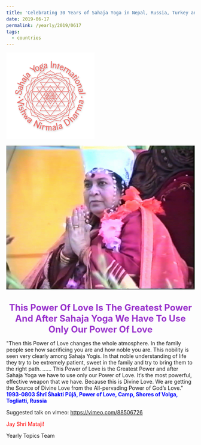 ```yaml
---
title: 'Celebrating 30 Years of Sahaja Yoga in Nepal, Russia, Turkey and Ukraine, Post 14'
date: 2019-06-17
permalink: /yearly/2019/0617
tags:
  - countries
---
```


![PICTURE 9](/images/image9.png)

<div style="text-align: center"><img src="/images/image11.png" /></div>

<br>
<p style="color:DarkOrchid; text-align:center">
<font size="+2"><b>This Power Of Love Is The Greatest Power And After Sahaja Yoga We Have To Use Only Our Power Of Love</b><br></font>
</p>

<p>
"Then this Power of Love changes the whole atmosphere. In the family people see how sacrificing you are and how noble you are. This nobility is seen very clearly among Sahaja Yogis. In that noble understanding of life they try to be extremely patient, sweet in the family and try to bring them to the right path.
……
This Power of Love is the Greatest Power and after Sahaja Yoga we have to use only our Power of Love. It’s the most powerful, effective weapon that we have. Because this is Divine Love. We are getting the Source of Divine Love from the All-pervading Power of God’s Love."<br>
<font color="blue"><b>1993-0803 Śhrī Śhakti Pūjā, Power of Love, Camp, Shores of Volga, Togliatti, Russia</b></font><br>
</p>

Suggested talk on vimeo: <a href="https://vimeo.com/88506726"> https://vimeo.com/88506726</a>

<p style="color:red;">Jay Shri Mataji!<br></p>

Yearly Topics Team